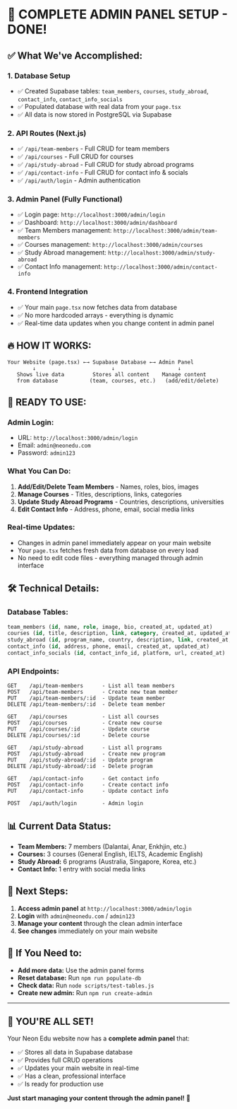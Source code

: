 # 🎉 COMPLETE ADMIN PANEL SETUP - DONE!

## ✅ What We've Accomplished:

### 1. **Database Setup** 
- ✅ Created Supabase tables: `team_members`, `courses`, `study_abroad`, `contact_info`, `contact_info_socials`
- ✅ Populated database with real data from your `page.tsx`
- ✅ All data is now stored in PostgreSQL via Supabase

### 2. **API Routes** (Next.js)
- ✅ `/api/team-members` - Full CRUD for team members
- ✅ `/api/courses` - Full CRUD for courses  
- ✅ `/api/study-abroad` - Full CRUD for study abroad programs
- ✅ `/api/contact-info` - Full CRUD for contact info & socials
- ✅ `/api/auth/login` - Admin authentication

### 3. **Admin Panel** (Fully Functional)
- ✅ Login page: `http://localhost:3000/admin/login`
- ✅ Dashboard: `http://localhost:3000/admin/dashboard`
- ✅ Team Members management: `http://localhost:3000/admin/team-members`
- ✅ Courses management: `http://localhost:3000/admin/courses`
- ✅ Study Abroad management: `http://localhost:3000/admin/study-abroad`
- ✅ Contact Info management: `http://localhost:3000/admin/contact-info`

### 4. **Frontend Integration**
- ✅ Your main `page.tsx` now fetches data from database
- ✅ No more hardcoded arrays - everything is dynamic
- ✅ Real-time data updates when you change content in admin panel

## 🔥 **HOW IT WORKS:**

```
Your Website (page.tsx) ←→ Supabase Database ←→ Admin Panel
        ↓                        ↓                    ↓
   Shows live data         Stores all content    Manage content
   from database          (team, courses, etc.)   (add/edit/delete)
```

## 🚀 **READY TO USE:**

### **Admin Login:**
- URL: `http://localhost:3000/admin/login`
- Email: `admin@neonedu.com`
- Password: `admin123`

### **What You Can Do:**
1. **Add/Edit/Delete Team Members** - Names, roles, bios, images
2. **Manage Courses** - Titles, descriptions, links, categories
3. **Update Study Abroad Programs** - Countries, descriptions, universities
4. **Edit Contact Info** - Address, phone, email, social media links

### **Real-time Updates:**
- Changes in admin panel immediately appear on your main website
- Your `page.tsx` fetches fresh data from database on every load
- No need to edit code files - everything managed through admin interface

## 🛠️ **Technical Details:**

### **Database Tables:**
```sql
team_members (id, name, role, image, bio, created_at, updated_at)
courses (id, title, description, link, category, created_at, updated_at)  
study_abroad (id, program_name, country, description, link, created_at, updated_at)
contact_info (id, address, phone, email, created_at, updated_at)
contact_info_socials (id, contact_info_id, platform, url, created_at)
```

### **API Endpoints:**
```
GET    /api/team-members      - List all team members
POST   /api/team-members      - Create new team member
PUT    /api/team-members/:id  - Update team member
DELETE /api/team-members/:id  - Delete team member

GET    /api/courses           - List all courses
POST   /api/courses           - Create new course
PUT    /api/courses/:id       - Update course
DELETE /api/courses/:id       - Delete course

GET    /api/study-abroad      - List all programs
POST   /api/study-abroad      - Create new program
PUT    /api/study-abroad/:id  - Update program
DELETE /api/study-abroad/:id  - Delete program

GET    /api/contact-info      - Get contact info
POST   /api/contact-info      - Create contact info
PUT    /api/contact-info      - Update contact info

POST   /api/auth/login        - Admin login
```

## 📊 **Current Data Status:**
- **Team Members:** 7 members (Dalantai, Anar, Enkhjin, etc.)
- **Courses:** 3 courses (General English, IELTS, Academic English)
- **Study Abroad:** 6 programs (Australia, Singapore, Korea, etc.)
- **Contact Info:** 1 entry with social media links

## 🎯 **Next Steps:**
1. **Access admin panel** at `http://localhost:3000/admin/login`
2. **Login** with `admin@neonedu.com` / `admin123`
3. **Manage your content** through the clean admin interface
4. **See changes** immediately on your main website

## 🔧 **If You Need to:**
- **Add more data:** Use the admin panel forms
- **Reset database:** Run `npm run populate-db`
- **Check data:** Run `node scripts/test-tables.js`
- **Create new admin:** Run `npm run create-admin`

---

## 🎉 **YOU'RE ALL SET!**

Your Neon Edu website now has a **complete admin panel** that:
- ✅ Stores all data in Supabase database
- ✅ Provides full CRUD operations
- ✅ Updates your main website in real-time
- ✅ Has a clean, professional interface
- ✅ Is ready for production use

**Just start managing your content through the admin panel!** 🚀


